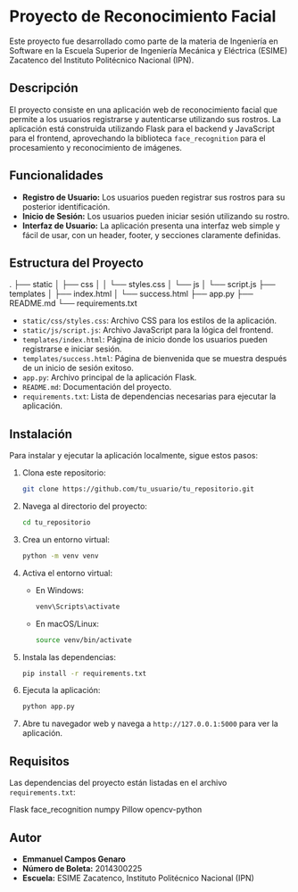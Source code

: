 # Proyecto de Reconocimiento Facial

Este proyecto fue desarrollado como parte de la materia de Ingeniería en Software en la Escuela Superior de Ingeniería Mecánica y Eléctrica (ESIME) Zacatenco del Instituto Politécnico Nacional (IPN).

## Descripción

El proyecto consiste en una aplicación web de reconocimiento facial que permite a los usuarios registrarse y autenticarse utilizando sus rostros. La aplicación está construida utilizando Flask para el backend y JavaScript para el frontend, aprovechando la biblioteca `face_recognition` para el procesamiento y reconocimiento de imágenes.

## Funcionalidades

- **Registro de Usuario:** Los usuarios pueden registrar sus rostros para su posterior identificación.
- **Inicio de Sesión:** Los usuarios pueden iniciar sesión utilizando su rostro.
- **Interfaz de Usuario:** La aplicación presenta una interfaz web simple y fácil de usar, con un header, footer, y secciones claramente definidas.

## Estructura del Proyecto

.
├── static
│ ├── css
│ │ └── styles.css
│ └── js
│ └── script.js
├── templates
│ ├── index.html
│ └── success.html
├── app.py
├── README.md
└── requirements.txt


- `static/css/styles.css`: Archivo CSS para los estilos de la aplicación.
- `static/js/script.js`: Archivo JavaScript para la lógica del frontend.
- `templates/index.html`: Página de inicio donde los usuarios pueden registrarse e iniciar sesión.
- `templates/success.html`: Página de bienvenida que se muestra después de un inicio de sesión exitoso.
- `app.py`: Archivo principal de la aplicación Flask.
- `README.md`: Documentación del proyecto.
- `requirements.txt`: Lista de dependencias necesarias para ejecutar la aplicación.

## Instalación

Para instalar y ejecutar la aplicación localmente, sigue estos pasos:

1. Clona este repositorio:

    ```sh
    git clone https://github.com/tu_usuario/tu_repositorio.git
    ```

2. Navega al directorio del proyecto:

    ```sh
    cd tu_repositorio
    ```

3. Crea un entorno virtual:

    ```sh
    python -m venv venv
    ```

4. Activa el entorno virtual:

    - En Windows:

        ```sh
        venv\Scripts\activate
        ```

    - En macOS/Linux:

        ```sh
        source venv/bin/activate
        ```

5. Instala las dependencias:

    ```sh
    pip install -r requirements.txt
    ```

6. Ejecuta la aplicación:

    ```sh
    python app.py
    ```

7. Abre tu navegador web y navega a `http://127.0.0.1:5000` para ver la aplicación.

## Requisitos

Las dependencias del proyecto están listadas en el archivo `requirements.txt`:

Flask
face_recognition
numpy
Pillow
opencv-python


## Autor

- **Emmanuel Campos Genaro**
- **Número de Boleta:** 2014300225
- **Escuela:** ESIME Zacatenco, Instituto Politécnico Nacional (IPN)


